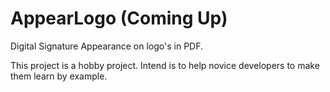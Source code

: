 AppearLogo (Coming Up)
==========

Digital Signature Appearance on logo's in PDF. 

This project is a hobby project. Intend is to help novice developers to make them learn by example. 
